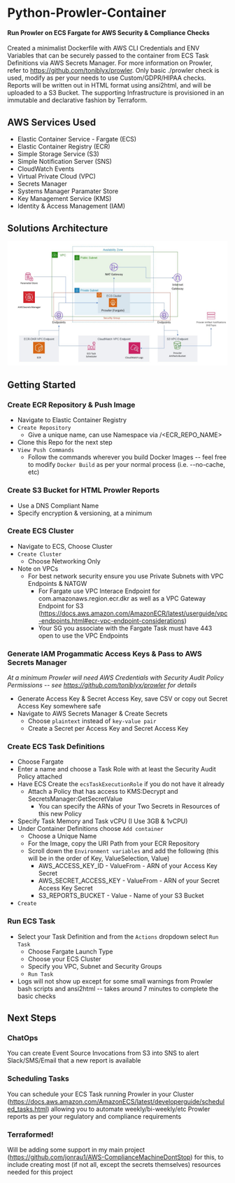 # Python-Prowler-Container
#### Run Prowler on ECS Fargate for AWS Security & Compliance Checks
Created a minimalist Dockerfile with AWS CLI Credentials and ENV Variables that can be securely passed to the container from ECS Task Definitions via AWS Secrets Manager. For more information on Prowler, refer to https://github.com/toniblyx/prowler. Only basic ./prowler check is used, modify as per your needs to use Custom/GDPR/HIPAA checks. Reports will be written out in HTML format using ansi2html, and will be uploaded to a S3 Bucket. The supporting Infrastructure is provisioned in an immutable and declarative fashion by Terraform.

## AWS Services Used
- Elastic Container Service - Fargate (ECS) 
- Elastic Container Registry (ECR)
- Simple Storage Service (S3)
- Simple Notification Server (SNS)
- CloudWatch Events
- Virtual Private Cloud (VPC)
- Secrets Manager
- Systems Manager Paramater Store
- Key Management Service (KMS)
- Identity & Access Management (IAM)

## Solutions Architecture
![ArchitectureDiagram](https://github.com/jonrau1/Python-Prowler-Container/blob/master/Architecture-Diagram.jpg)

## Getting Started

### Create ECR Repository & Push Image
- Navigate to Elastic Container Registry
- `Create Repository`
    - Give a unique name, can use Namespace via <Namespace>/<ECR_REPO_NAME>
- Clone this Repo for the next step
- `View Push Commands`
    - Follow the commands wherever you build Docker Images -- feel free to modify `Docker Build` as per your normal process (i.e. --no-cache, etc)

### Create S3 Bucket for HTML Prowler Reports
- Use a DNS Compliant Name
- Specify encryption & versioning, at a minimum

### Create ECS Cluster
- Navigate to ECS, Choose Cluster
- `Create Cluster`
    - Choose Networking Only
- Note on VPCs
    - For best network security ensure you use Private Subnets with VPC Endpoints & NATGW
        - For Fargate use VPC Interace Endpoint for com.amazonaws.region.ecr.dkr as well as a VPC Gateway Endpoint for S3 (https://docs.aws.amazon.com/AmazonECR/latest/userguide/vpc-endpoints.html#ecr-vpc-endpoint-considerations)
        - Your SG you associate with the Fargate Task must have 443 open to use the VPC Endpoints

### Generate IAM Progammatic Access Keys & Pass to AWS Secrets Manager
*At a minimum Prowler will need AWS Credentials with Security Audit Policy Permissions -- see https://github.com/toniblyx/prowler for details*
- Generate Access Key & Secret Access Key, save CSV or copy out Secret Access Key somewhere safe
- Navigate to AWS Secrets Manager & Create Secrets
    - Choose `plaintext` instead of `key-value pair`
    - Create a Secret per Access Key and Secret Access Key

### Create ECS Task Definitions
- Choose Fargate
- Enter a name and choose a Task Role with at least the Security Audit Policy attached
- Have ECS Create the `ecsTaskExecutionRole` if you do not have it already
    - Attach a Policy that has access to KMS:Decrypt and SecretsManager:GetSecretValue
        - You can specify the ARNs of your Two Secrets in Resources of this new Policy
- Specify Task Memory and Task vCPU (I Use 3GB & 1vCPU)
- Under Container Definitions choose `Add container`
    - Choose a Unique Name
    - For the Image, copy the URI Path from your ECR Repository
    - Scroll down the `Environment variables` and add the following (this will be in the order of Key, ValueSelection, Value)
        - AWS_ACCESS_KEY_ID - ValueFrom - ARN of your Access Key Secret
        - AWS_SECRET_ACCESS_KEY - ValueFrom - ARN of your Secret Access Key Secret
        - S3_REPORTS_BUCKET - Value - Name of your S3 Bucket
- `Create`

### Run ECS Task
- Select your Task Definition and from the `Actions` dropdown select `Run Task`
    - Choose Fargate Launch Type
    - Choose your ECS Cluster
    - Specify you VPC, Subnet and Security Groups
    - `Run Task`
- Logs will not show up except for some small warnings from Prowler bash scripts and ansi2html -- takes around 7 minutes to complete the basic checks

## Next Steps

### ChatOps
You can create Event Source Invocations from S3 into SNS to alert Slack/SMS/Email that a new report is available

### Scheduling Tasks
You can schedule your ECS Task running Prowler in your Cluster (https://docs.aws.amazon.com/AmazonECS/latest/developerguide/scheduled_tasks.html) allowing you to automate weekly/bi-weekly/etc Prowler reports as per your regulatory and compliance requirements

### Terraformed!
Will be adding some support in my main project (https://github.com/jonrau1/AWS-ComplianceMachineDontStop) for this, to include creating most (if not all, except the secrets themselves) resources needed for this project
